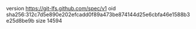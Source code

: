 version https://git-lfs.github.com/spec/v1
oid sha256:312c7d5e890e202efcadd0f89a473be874144d25e6cbfa46e1588b3e25d8be9b
size 14594
